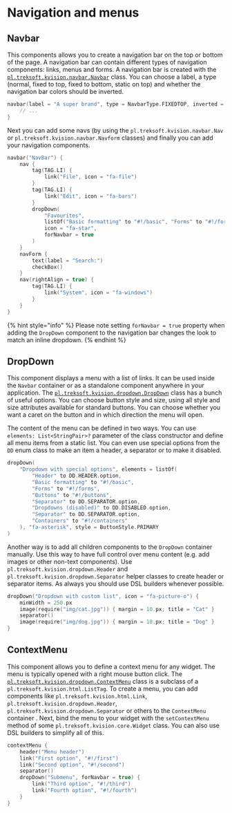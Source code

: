 # Navigation and menus

## Navbar

This components allows you to create a navigation bar on the top or bottom of the page. A navigation bar can contain different types of navigation components: links, menus and forms. A navigation bar is created with the [`pl.treksoft.kvision.navbar.Navbar`](https://rjaros.github.io/kvision/api/pl.treksoft.kvision.navbar/-navbar/index.html) class. You can choose a label, a type \(normal, fixed to top, fixed to bottom, static on top\) and whether the navigation bar colors should be inverted.

```kotlin
navbar(label = "A super brand", type = NavbarType.FIXEDTOP, inverted = true) {
    // ...
}
```

Next you can add some navs \(by using the `pl.treksoft.kvision.navbar.Nav` or `pl.treksoft.kvision.navbar.Navform` classes\) and finally you can add your navigation components.

```kotlin
navbar("NavBar") {
    nav {
        tag(TAG.LI) {
            link("File", icon = "fa-file")
        }
        tag(TAG.LI) {
            link("Edit", icon = "fa-bars")
        }
        dropDown(
            "Favourites",
            listOf("Basic formatting" to "#!/basic", "Forms" to "#!/forms"),
            icon = "fa-star",
            forNavbar = true
        )
    }
    navForm {
        text(label = "Search:")
        checkBox()
    }
    nav(rightAlign = true) {
        tag(TAG.LI) {
            link("System", icon = "fa-windows")
        }
    }
}
```

{% hint style="info" %}
Please note setting `forNavbar = true` property when adding the `DropDown` component to the navigation bar changes the look to match an inline dropdown.
{% endhint %}

## DropDown

This component displays a menu with a list of links. It can be used inside the `Navbar` container or as a standalone component anywhere in your application. The [`pl.treksoft.kvision.dropdown.DropDown`](https://rjaros.github.io/kvision/api/pl.treksoft.kvision.dropdown/-drop-down/index.html) class has a bunch of useful options. You can choose button style and size, using all style and size attributes available for standard buttons. You can choose whether you want a caret on the button and in which direction the menu will open.

The content of the menu can be defined in two ways. You can use `elements: List<StringPair>?` parameter of the class constructor and define all menu items from a static list. You can even use special options from the `DD` enum class to make an item a header, a separator or to make it disabled.

```kotlin
dropDown(
    "Dropdown with special options", elements = listOf(
        "Header" to DD.HEADER.option,
        "Basic formatting" to "#!/basic",
        "Forms" to "#!/forms",
        "Buttons" to "#!/buttons",
        "Separator" to DD.SEPARATOR.option,
        "Dropdowns (disabled)" to DD.DISABLED.option,
        "Separator" to DD.SEPARATOR.option,
        "Containers" to "#!/containers"
    ), "fa-asterisk", style = ButtonStyle.PRIMARY
)
```

Another way is to add all children components to the `DropDown` container manually. Use this way to have full control over menu content \(e.g. add images or other non-text components\). Use `pl.treksoft.kvision.dropdown.Header` and `pl.treksoft.kvision.dropdown.Separator` helper classes to create header or separator items. As always you should use DSL builders whenever possible.

```kotlin
dropDown("Dropdown with custom list", icon = "fa-picture-o") {
    minWidth = 250.px
    image(require("img/cat.jpg")) { margin = 10.px; title = "Cat" }
    separator()
    image(require("img/dog.jpg")) { margin = 10.px; title = "Dog" }
}
```

## ContextMenu

This component allows you to define a context menu for any widget. The menu is typically opened with a right mouse button click. The [`pl.treksoft.kvision.dropdown.ContextMenu`](https://rjaros.github.io/kvision/api/pl.treksoft.kvision.dropdown/-context-menu/index.html) class is a subclass of a `pl.treksoft.kvision.html.ListTag`. To create a menu, you can add components like `pl.treksoft.kvision.html.Link`, `pl.treksoft.kvision.dropdown.Header`, `pl.treksoft.kvision.dropdown.Separator` or others to the `ContextMenu` container . Next, bind the menu to your widget with the `setContextMenu` method of some `pl.treksoft.kvision.core.Widget` class. You can also use DSL builders to simplify all of this.

```kotlin
contextMenu {
    header("Menu header")
    link("First option", "#!/first")
    link("Second option", "#!/second")
    separator()
    dropDown("Submenu", forNavbar = true) {
        link("Third option", "#!/third")
        link("Fourth option", "#!/fourth")
    }
}
```

